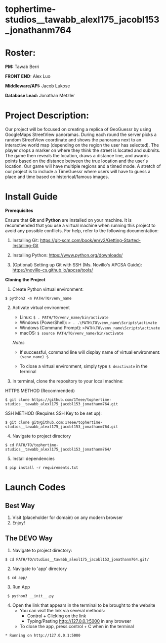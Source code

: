 # tophertime-studios__tawabb_alexl175_jacobl153_jonathanm764

# Roster:
**PM:** Tawab Berri

**FRONT END:** Alex Luo

**Middleware/API:** Jacob Lukose 

**Database Lead:** Jonathan Metzler

# Project Description:

Our project will be focused on creating a replica of GeoGuessr by using GoogleMaps StreetView panoramas. During each round the server picks a random StreetView coordinate and shows the panorama next to an interactive world map (depending on the region the user has selected). The player drops a marker on where they think the street is located and submits. The game then reveals the location, draws a distance line, and awards points based on the distance between the true location and the user's location. Our game will have multiple regions and a timed mode. A stretch of our project is to include a TimeGuessr where users will have to guess a place and time based on historical/famous images.

# Install Guide

**Prerequisites**

Ensure that **Git** and **Python** are installed on your machine. It is recommended that you use a virtual machine when running this project to avoid any possible conflicts. For help, refer to the following documentation:
   1. Installing Git: https://git-scm.com/book/en/v2/Getting-Started-Installing-Git 
   2. Installing Python: https://www.python.org/downloads/ 

   3. (Optional) Setting up Git with SSH (Ms. Novillo's APCSA Guide): https://novillo-cs.github.io/apcsa/tools/ 
         

**Cloning the Project**
1. Create Python virtual environment:

```
$ python3 -m PATH/TO/venv_name
```

2. Activate virtual environment 

   - Linux: `$ . PATH/TO/venv_name/bin/activate`
   - Windows (PowerShell): `> . .\PATH\TO\venv_name\Scripts\activate`
   - Windows (Command Prompt): `>PATH\TO\venv_name\Scripts\activate`
   - macOS: `$ source PATH/TO/venv_name/bin/activate`

   *Notes*

   - If successful, command line will display name of virtual environment: `(venv_name) $ `

   - To close a virtual environment, simply type `$ deactivate` in the terminal


3. In terminal, clone the repository to your local machine: 

HTTPS METHOD (Recommended)

```
$ git clone https://github.com/1Teee/tophertime-studios__tawabb_alexl175_jacobl153_jonathanm764.git     
```

SSH METHOD (Requires SSH Key to be set up):

```
$ git clone git@github.com:1Teee/tophertime-studios__tawabb_alexl175_jacobl153_jonathanm764.git
```

4. Navigate to project directory

```
$ cd PATH/TO/tophertime-studios__tawabb_alexl175_jacobl153_jonathanm764/
```

5. Install dependencies

```
$ pip install -r requirements.txt
```
        
# Launch Codes

## Best Way

1. Visit (placeholder for domain) on any modern browser
2. Enjoy!

## The DEVO Way

1. Navigate to project directory:

```
$ cd PATH/TO/studios__tawabb_alexl175_jacobl153_jonathanm764.git/
```
 
2. Navigate to 'app' directory

```
 $ cd app/
```

3. Run App

```
 $ python3 __init__.py
```
4. Open the link that appears in the terminal to be brought to the website
    - You can visit the link via several methods:
        - Control + Clicking on the link
        - Typing/Pasting http://127.0.0.1:5000 in any browser
    - To close the app, press control + C when in the terminal

```    
* Running on http://127.0.0.1:5000
``` 
